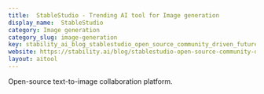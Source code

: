 ```yaml
---
title:  StableStudio - Trending AI tool for Image generation
display_name:  StableStudio
category: Image generation
category_slug: image-generation
key: stability_ai_blog_stablestudio_open_source_community_driven_future_dre
website: https://stability.ai/blog/stablestudio-open-source-community-driven-future-dreamstudio-release
layout: aitool
---
```


Open-source text-to-image collaboration platform.
